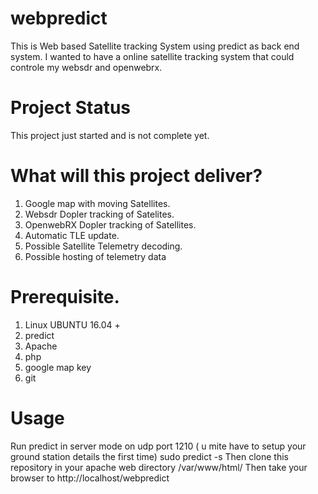 # webpredict
This is Web based Satellite tracking System using predict as back end system.
I wanted to have a online satellite tracking system that could controle my websdr and openwebrx.
# Project Status
This project just started and is not complete yet.

# What will this project deliver?
1) Google map with moving Satellites.
2) Websdr Dopler tracking of Satelites.
3) OpenwebRX Dopler tracking of Satellites.
4) Automatic TLE update.
5) Possible Satellite Telemetry decoding.
6) Possible hosting of telemetry data

# Prerequisite.
1) Linux UBUNTU 16.04 +
2) predict
3) Apache
4) php
5) google map key
6) git
# Usage
Run predict in server mode on udp port 1210 ( u mite have to setup your ground station details the first time)
sudo predict -s
Then clone this repository in your apache web directory  /var/www/html/
Then take your browser to http://localhost/webpredict
